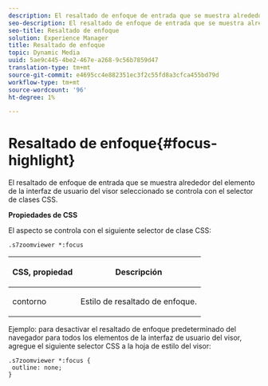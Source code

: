 ```yaml
---
description: El resaltado de enfoque de entrada que se muestra alrededor del elemento de la interfaz de usuario del visor seleccionado se controla con el selector de clases CSS.
seo-description: El resaltado de enfoque de entrada que se muestra alrededor del elemento de la interfaz de usuario del visor seleccionado se controla con el selector de clases CSS.
seo-title: Resaltado de enfoque
solution: Experience Manager
title: Resaltado de enfoque
topic: Dynamic Media
uuid: 5ae9c445-4be2-467e-a268-9c56b7859d47
translation-type: tm+mt
source-git-commit: e4695cc4e882351ec3f2c55fd8a3cfca455bd79d
workflow-type: tm+mt
source-wordcount: '96'
ht-degree: 1%

---
```



# Resaltado de enfoque{#focus-highlight}

El resaltado de enfoque de entrada que se muestra alrededor del elemento de la interfaz de usuario del visor seleccionado se controla con el selector de clases CSS.

<!--<a id="section_061E550C1C1D4DB2BD663A898895B38C"></a>-->

**Propiedades de CSS**

El aspecto se controla con el siguiente selector de clase CSS:

```
.s7zoomviewer *:focus
```

<table id="table_94EE3F5BBE4547C0B4943471CEE7EDE4"> 
 <thead> 
  <tr> 
   <th colname="col1" class="entry"> <p> CSS, propiedad </p> </th> 
   <th colname="col2" class="entry"> <p>Descripción </p> </th> 
  </tr> 
 </thead>
 <tbody> 
  <tr> 
   <td colname="col1"> <p> <span class="codeph"> contorno  </span> </p> </td> 
   <td colname="col2"> <p>Estilo de resaltado de enfoque. </p> </td> 
  </tr> 
 </tbody> 
</table>

Ejemplo: para desactivar el resaltado de enfoque predeterminado del navegador para todos los elementos de la interfaz de usuario del visor, agregue el siguiente selector CSS a la hoja de estilo del visor:

```
.s7zoomviewer *:focus { 
 outline: none; 
}
```

